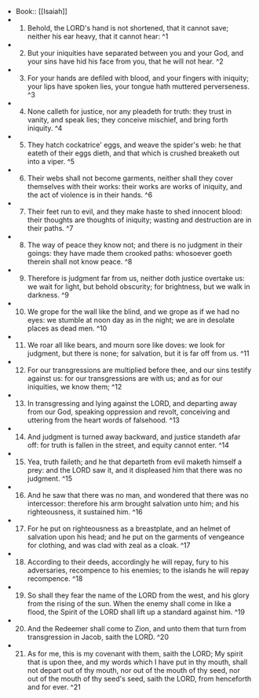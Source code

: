 - Book:: [[Isaiah]]
- 1. Behold, the LORD's hand is not shortened, that it cannot save; neither his ear heavy, that it cannot hear: ^1
- 2. But your iniquities have separated between you and your God, and your sins have hid his face from you, that he will not hear. ^2
- 3. For your hands are defiled with blood, and your fingers with iniquity; your lips have spoken lies, your tongue hath muttered perverseness. ^3
- 4. None calleth for justice, nor any pleadeth for truth: they trust in vanity, and speak lies; they conceive mischief, and bring forth iniquity. ^4
- 5. They hatch cockatrice' eggs, and weave the spider's web: he that eateth of their eggs dieth, and that which is crushed breaketh out into a viper. ^5
- 6. Their webs shall not become garments, neither shall they cover themselves with their works: their works are works of iniquity, and the act of violence is in their hands. ^6
- 7. Their feet run to evil, and they make haste to shed innocent blood: their thoughts are thoughts of iniquity; wasting and destruction are in their paths. ^7
- 8. The way of peace they know not; and there is no judgment in their goings: they have made them crooked paths: whosoever goeth therein shall not know peace. ^8
- 9. Therefore is judgment far from us, neither doth justice overtake us: we wait for light, but behold obscurity; for brightness, but we walk in darkness. ^9
- 10. We grope for the wall like the blind, and we grope as if we had no eyes: we stumble at noon day as in the night; we are in desolate places as dead men. ^10
- 11. We roar all like bears, and mourn sore like doves: we look for judgment, but there is none; for salvation, but it is far off from us. ^11
- 12. For our transgressions are multiplied before thee, and our sins testify against us: for our transgressions are with us; and as for our iniquities, we know them; ^12
- 13. In transgressing and lying against the LORD, and departing away from our God, speaking oppression and revolt, conceiving and uttering from the heart words of falsehood. ^13
- 14. And judgment is turned away backward, and justice standeth afar off: for truth is fallen in the street, and equity cannot enter. ^14
- 15. Yea, truth faileth; and he that departeth from evil maketh himself a prey: and the LORD saw it, and it displeased him that there was no judgment. ^15
- 16. And he saw that there was no man, and wondered that there was no intercessor: therefore his arm brought salvation unto him; and his righteousness, it sustained him. ^16
- 17. For he put on righteousness as a breastplate, and an helmet of salvation upon his head; and he put on the garments of vengeance for clothing, and was clad with zeal as a cloak. ^17
- 18. According to their deeds, accordingly he will repay, fury to his adversaries, recompence to his enemies; to the islands he will repay recompence. ^18
- 19. So shall they fear the name of the LORD from the west, and his glory from the rising of the sun. When the enemy shall come in like a flood, the Spirit of the LORD shall lift up a standard against him. ^19
- 20. And the Redeemer shall come to Zion, and unto them that turn from transgression in Jacob, saith the LORD. ^20
- 21. As for me, this is my covenant with them, saith the LORD; My spirit that is upon thee, and my words which I have put in thy mouth, shall not depart out of thy mouth, nor out of the mouth of thy seed, nor out of the mouth of thy seed's seed, saith the LORD, from henceforth and for ever. ^21
